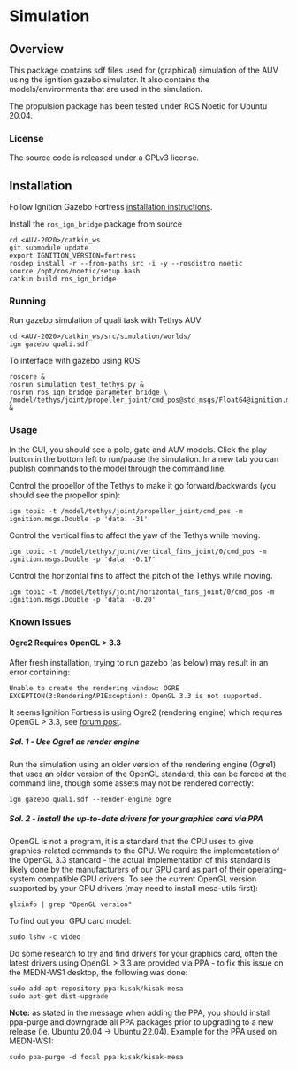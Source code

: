 # Simulation


## Overview

This package contains sdf files used for (graphical) simulation of the AUV using the ignition gazebo simulator.
It also contains the models/environments that are used in the simulation.  

The propulsion package has been tested under ROS Noetic for Ubuntu 20.04.

### License

The source code is released under a GPLv3 license.

## Installation

Follow Ignition Gazebo Fortress [installation instructions](https://gazebosim.org/docs/fortress/install_ubuntu). 

Install the `ros_ign_bridge` package from source

	cd <AUV-2020>/catkin_ws
	git submodule update
	export IGNITION_VERSION=fortress
	rosdep install -r --from-paths src -i -y --rosdistro noetic
	source /opt/ros/noetic/setup.bash
	catkin build ros_ign_bridge


### Running

Run gazebo simulation of quali task with Tethys AUV

	cd <AUV-2020>/catkin_ws/src/simulation/worlds/
	ign gazebo quali.sdf
	
To interface with gazebo using ROS:

	roscore &
	rosrun simulation test_tethys.py &
	rosrun ros_ign_bridge parameter_bridge \ 
	/model/tethys/joint/propeller_joint/cmd_pos@std_msgs/Float64@ignition.msgs.Double &


### Usage

In the GUI, you should see a pole, gate and AUV models. Click the play button in the bottom left to 
run/pause the simulation. In a new tab you can publish commands to the model through the command line.

Control the propellor of the Tethys to make it go forward/backwards (you should see the propellor spin):

	ign topic -t /model/tethys/joint/propeller_joint/cmd_pos -m ignition.msgs.Double -p 'data: -31'

Control the vertical fins to affect the yaw of the Tethys while moving. 

	ign topic -t /model/tethys/joint/vertical_fins_joint/0/cmd_pos -m ignition.msgs.Double -p 'data: -0.17'

Control the horizontal fins to affect the pitch of the Tethys while moving. 

	ign topic -t /model/tethys/joint/horizontal_fins_joint/0/cmd_pos -m ignition.msgs.Double -p 'data: -0.20'


### Known Issues

#### Ogre2 Requires OpenGL > 3.3

After fresh installation, trying to run gazebo (as below) may result in an error containing:

```
Unable to create the rendering window: OGRE EXCEPTION(3:RenderingAPIException): OpenGL 3.3 is not supported.
```

It seems Ignition Fortress is using Ogre2 (rendering engine) which requires OpenGL > 3.3, 
see [forum post](https://answers.gazebosim.org/question/27597/ignition-crashes-directly-after-start/). 

##### Sol. 1 - Use Ogre1 as render engine

Run the simulation using an older version of the rendering engine (Ogre1) that uses an older version of 
the OpenGL standard, this can be forced at the command line, though some assets may not be rendered correctly:

	ign gazebo quali.sdf --render-engine ogre


##### Sol. 2 - install the up-to-date drivers for your graphics card via PPA

OpenGL is not a program, it is a standard that the CPU uses to give graphics-related commands to the GPU. 
We require the implementation of the OpenGL 3.3 standard - the actual implementation of this standard is 
likely done by the manufacturers of our GPU card as part of their operating-system compatible GPU drivers. 
To see the current OpenGL version supported by your GPU drivers (may need to install mesa-utils first):

	glxinfo | grep "OpenGL version"

To find out your GPU card model:

	sudo lshw -c video

Do some research to try and find drivers for your graphics card, often the latest drivers using OpenGL > 3.3 are 
provided via PPA - to fix this issue on the MEDN-WS1 desktop, the following was done:

```
sudo add-apt-repository ppa:kisak/kisak-mesa
sudo apt-get dist-upgrade	
```

**Note:** as stated in the message when adding the PPA, you should install ppa-purge and downgrade all PPA packages 
prior to upgrading to a new release (ie. Ubuntu 20.04 -> Ubuntu 22.04). Example for the PPA used on MEDN-WS1:

```
sudo ppa-purge -d focal ppa:kisak/kisak-mesa
```
